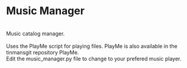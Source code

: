 # Music Manager<br />
<br />
Music catalog manager.<br />
<br />
Uses the PlayMe script for playing files. PlayMe is also available in the tinmansgit repository PlayMe.<br />
Edit the music_manager.py file to change to your prefered music player.<br />
<br />

